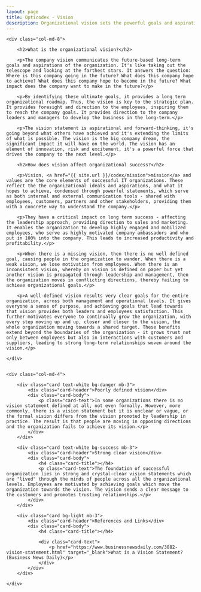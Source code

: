 ```yaml
---
layout: page
title: Opticodex - Vision
description: Organizational vision sets the powerful goals and aspirations for high performance IT organizations
---
```


<div class="row">

	<div class="col-md-8">

		<h2>What is the organizational vision?</h2>

		<p>The company vision communicates the future-based long-term goals and aspirations of the organization. It's like taking out the telescope and looking at the farthest stars. It answers the question: Where is this company going in the future? What does this company hope to achieve? What does this company hope to become in the future? What impact does the company want to make in the future?</p>

		<p>By identifying these ultimate goals, it provides a long term organizational roadmap. Thus, the vision is key to the strategic plan. It provides foresight and direction to the employees, inspiring them to reach the company goals. It provides direction to the company leaders and managers to develop the business in the long-term.</p>

		<p>The vision statement is aspirational and forward-thinking, it's going beyond what others have achieved and it's extending the limits of what is possible. The vision is the big company dream, the significant impact it will have on the world. The vision has an element of innovation, risk and excitement, it's a powerful force that drives the company to the next level.</p>

		<h2>How does vision affect organizational success?</h2>

		<p>Vision, <a href="{{ site.url }}/codex/mission">mission</a> and values are the core elements of successful IT organizations. These reflect the the organizational ideals and aspirations, and what it hopes to achieve, condensed through powerful statements, which serve as both internal and external communication tools - shared with employees, customers, partners and other stakeholders, providing them with a concrete way to understand the company.</p>

		<p>They have a critical impact on long term success - affecting the leadership approach, providing direction to sales and marketing. It enables the organization to develop highly engaged and mobilized employees, who serve as highly motivated company ambassadors and who put in 100% into the company. This leads to increased productivity and profitability.</p>
	
		<p>When there is a missing vision, then there is no well defined goal, causing people in the organization to wander. When there is a weak vision, we lose motivation from employees. When there is an inconsistent vision, whereby on vision is defined on paper but yet another vision is propagated through leadership and management, then the organization moves in conflicting directions, thereby failing to achieve organizational goals.</p>
	
		<p>A well-defined vision results very clear goals for the entire organization, across both management and operational levels. It gives everyone a sense of purpose, and achieving goals that lead towards that vision provides both leaders and employees satisfaction. This further motivates everyone to continually grow the organization, with every step moving up and up, closer and closer to the vision, the whole organization moving towards a shared target. These benefits extend beyond the boundaries of the organization - it grows trust not only between employees but also in interactions with customers and suppliers, leading to strong long-term relationships woven around the vision.</p>
	
	</div>

	
	<div class="col-md-4">
		
		<div class="card text-white bg-danger mb-3">
			<div class="card-header">Poorly defined vision</div>
			<div class="card-body">
				<p class="card-text">In some organizations there is no vision statement defined at all, not even formally. However, more commonly, there is a vision statement but it is unclear or vague, or the formal vision differs from the vision promoted by leadership in practice. The result is that people are moving in opposing directions and the organization fails to achieve its vision.</p>
			</div>
		</div>

		<div class="card text-white bg-success mb-3">
			<div class="card-header">Strong clear vision</div>
			<div class="card-body">
				<h4 class="card-title"></h4>
				<p class="card-text">The foundation of successful organization lies in strong and crystal-clear vision statements which are "lived" through the minds of people across all the organizational levels. Employees are motivated by achieving goals which move the organization towards the vision. The vision sends a clear message to the customers and promotes trusting relationships.</p>
			</div>
		</div>
		
		<div class="card bg-light mb-3">
			<div class="card-header">References and Links</div>
			<div class="card-body">
				<h4 class="card-title"></h4>
				
				<div class="card-text">
					<p href="https://www.businessnewsdaily.com/3882-vision-statement.html" target="_blank">What is a Vision Statement? (Business News Daily)</p>
				</div>
			</div>
		</div>
	
	</div>

</div>




